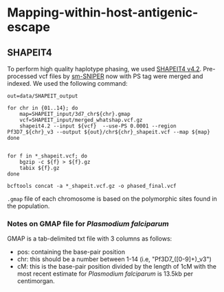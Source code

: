 # Mapping-within-host-antigenic-escape

## SHAPEIT4 

To perform high quality haplotype phasing, we used [SHAPEIT4 v4.2](https://odelaneau.github.io/shapeit4/). Pre-processed vcf files by [sm-SNIPER](https://github.com/myonaung/sm-SNIPER) now with PS tag were merged and indexed. We used the following command:

```
out=data/SHAPEIT_output

for chr in {01..14}; do
    map=SHAPEIT_input/3d7_chr${chr}.gmap
    vcf=SHAPEIT_input/merged_whatshap.vcf.gz
    shapeit4.2 --input ${vcf}  --use-PS 0.0001 --region Pf3D7_${chr}_v3 --output ${out}/chr${chr}_shapeit.vcf --map ${map} 
done


for f in *_shapeit.vcf; do
    bgzip -c ${f} > ${f}.gz
    tabix ${f}.gz
done

bcftools concat -a *_shapeit.vcf.gz -o phased_final.vcf
```

`.gmap` file of each chromosome is based on the polymorphic sites found in the population.

### Notes on GMAP file for *Plasmodium falciparum* 

GMAP is a tab-delimited txt file with 3 columns as follows: 
- pos: containing the base-pair position
- chr: this should be a number between 1-14 (i.e, "Pf3D7_([0-9]+)_v3")
- cM: this is the base-pair position divided by the length of 1cM with the most recent estimate for *Plasmodium falciparum* is 13.5kb per centimorgan.
